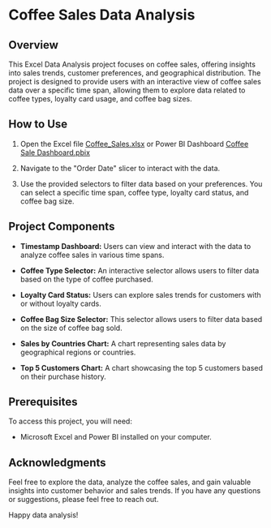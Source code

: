 # Coffee Sales Data Analysis

## Overview
This Excel Data Analysis project focuses on coffee sales, offering insights into sales trends, customer preferences, and geographical distribution. The project is designed to provide users with an interactive view of coffee sales data over a specific time span, allowing them to explore data related to coffee types, loyalty card usage, and coffee bag sizes.

## How to Use
1. Open the Excel file [Coffee_Sales.xlsx](https://github.com/HoangPham2704/Coffee_Sales_Project/blob/main/Coffee_Sales.xlsx) or Power BI Dashboard [Coffee Sale Dashboard.pbix](https://github.com/HoangPham2704/Coffee_Sales_Project/blob/main/Coffee%20Sale%20Dashboard.pbix)

2. Navigate to the "Order Date" slicer to interact with the data.

3. Use the provided selectors to filter data based on your preferences. You can select a specific time span, coffee type, loyalty card status, and coffee bag size.

## Project Components
- **Timestamp Dashboard:** Users can view and interact with the data to analyze coffee sales in various time spans.

- **Coffee Type Selector:** An interactive selector allows users to filter data based on the type of coffee purchased.

- **Loyalty Card Status:** Users can explore sales trends for customers with or without loyalty cards.

- **Coffee Bag Size Selector:** This selector allows users to filter data based on the size of coffee bag sold.

- **Sales by Countries Chart:** A chart representing sales data by geographical regions or countries.

- **Top 5 Customers Chart:** A chart showcasing the top 5 customers based on their purchase history.

## Prerequisites
To access this project, you will need:

- Microsoft Excel and Power BI installed on your computer.

## Acknowledgments

Feel free to explore the data, analyze the coffee sales, and gain valuable insights into customer behavior and sales trends. If you have any questions or suggestions, please feel free to reach out.

Happy data analysis!
